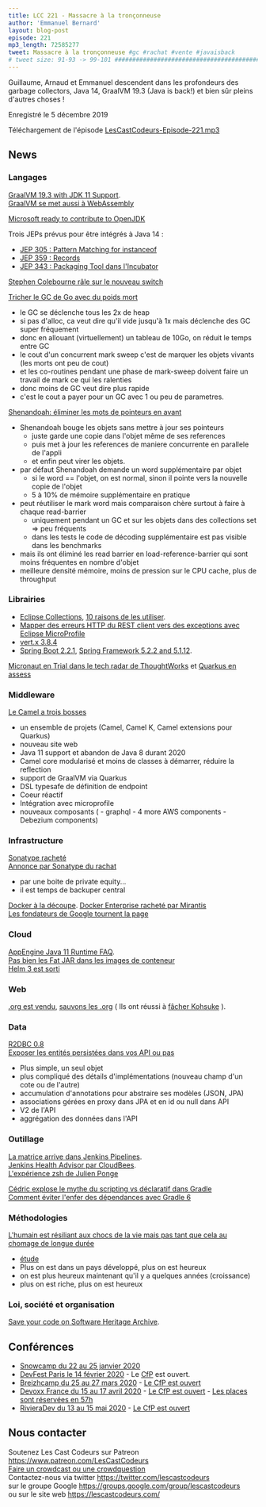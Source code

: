 ```yaml
---
title: LCC 221 - Massacre à la tronçonneuse
author: 'Emmanuel Bernard'
layout: blog-post
episode: 221
mp3_length: 72585277
tweet: Massacre à la tronçonneuse #gc #rachat #vente #javaisback
# tweet size: 91-93 -> 99-101 #######################################################################
---
```

Guillaume, Arnaud et Emmanuel descendent dans les profondeurs des garbage collectors, Java 14, GraalVM 19.3 (Java is back!) et bien sûr pleins d'autres choses !

Enregistré le 5 décembre 2019

Téléchargement de l'épisode [LesCastCodeurs-Episode-221.mp3](https://traffic.libsyn.com/lescastcodeurs/LesCastCodeurs-Episode-221.mp3)

## News

### Langages

[GraalVM 19.3 with JDK 11 Support](https://medium.com/graalvm/graalvm-19-3-0-dfdb6f4ec8ed).  
[GraalVM se met aussi à WebAssembly](https://medium.com/graalvm/announcing-graalwasm-a-webassembly-engine-in-graalvm-25cd0400a7f2)  

[Microsoft ready to contribute to OpenJDK](https://mail.openjdk.java.net/pipermail/discuss/2019-October/005173.html)  

Trois JEPs prévus pour être intégrés à Java 14 :

* [JEP 305 : Pattern Matching for instanceof](https://openjdk.java.net/jeps/305)  
* [JEP 359 : Records](https://openjdk.java.net/jeps/359)  
* [JEP 343 : Packaging Tool dans l'Incubator](https://openjdk.java.net/jeps/343)  

[Stephen Colebourne râle sur le nouveau switch](https://blog.joda.org/2019/11/java-switch-4-wrongs-dont-make-right.html)  

[Tricher le GC de Go avec du poids mort](https://blog.twitch.tv/en/2019/04/10/go-memory-ballast-how-i-learnt-to-stop-worrying-and-love-the-heap-26c2462549a2/)  

* le GC se déclenche tous les 2x de heap
* si pas d'alloc, ca veut dire qu'il vide jusqu'à 1x mais déclenche des GC super fréquement
* donc en allouant (virtuellement) un tableau de 10Go, on réduit le temps entre GC
* le cout d'un concurrent mark sweep c'est de marquer les objets vivants (les morts ont peu de cout)
* et les co-routines pendant une phase de mark-sweep doivent faire un travail de mark ce qui les ralenties
* donc moins de GC veut dire plus rapide
* c'est le cout a payer pour un GC avec 1 ou peu de parametres.

[Shenandoah: éliminer les mots de pointeurs en avant](https://developers.redhat.com/blog/2019/06/28/shenandoah-gc-in-jdk-13-part-2-eliminating-the-forward-pointer-word/)  

* Shenandoah bouge les objets sans mettre à jour ses pointeurs
    * juste garde une copie dans l'objet même de ses references
    * puis met à jour les references de maniere concurrente en parallele de l'appli
    * et enfin peut virer les objets.
* par défaut Shenandoah demande un word supplémentaire par objet
    * si le word == l'objet, on est normal, sinon il pointe vers la nouvelle copie de l'objet
    * 5 à 10% de mémoire supplémentaire en pratique
* peut réutiliser le mark word mais comparaison chère surtout à faire à chaque read-barrier
    * uniquement pendant un GC et sur les objets dans des collections set => peu fréquents
    * dans les tests le code de décoding supplémentaire est pas visible dans les benchmarks
* mais ils ont éliminé les read barrier en load-reference-barrier qui sont moins fréquentes en nombre d'objet
* meilleure densité mémoire, moins de pression sur le CPU cache, plus de throughput

### Librairies

* [Eclipse Collections](https://github.com/eclipse/eclipse-collections), [10 raisons de les utiliser](https://medium.com/oracledevs/ten-reasons-to-use-eclipse-collections-91593104af9d).  
* [Mapper des erreurs HTTP du REST client vers des exceptions avec Eclipse MicroProfile](https://itnext.io/how-to-deal-with-4xx-5xx-responses-in-microprofile-rest-client-2e16559f542)  
* [vert.x 3.8.4](https://vertx.io/blog/eclipse-vert-x-3-8-4/)  
* [Spring Boot 2.2.1](https://spring.io/blog/2019/11/07/spring-boot-2-2-1-available-now), [Spring Framework 5.2.2 and 5.1.12](https://spring.io/blog/2019/12/03/spring-framework-5-2-2-and-5-1-12-available-now). 

[Micronaut en Trial dans le tech radar de ThoughtWorks](https://www.thoughtworks.com/radar/languages-and-frameworks?blipid=201904032) et [Quarkus en assess](https://www.thoughtworks.com/radar/languages-and-frameworks/quarkus)  


### Middleware

[Le Camel a trois bosses](https://camel.apache.org/blog/Camel3-Whatsnew/)  

* un ensemble de projets (Camel, Camel K, Camel extensions pour Quarkus)
* nouveau site web
* Java 11 support et abandon de Java 8 durant 2020
* Camel core modularisé et moins de classes à démarrer, réduire la reflection
* support de GraalVM via Quarkus
* DSL typesafe de définition de endpoint
* Coeur réactif
* Intégration avec microprofile
* nouveaux composants ( - graphql - 4 more AWS components - Debezium components)

### Infrastructure

[Sonatype racheté](https://techcrunch.com/2019/11/18/sonatype-acquired/)  
[Annonce par Sonatype du rachat](https://blog.sonatype.com/vista-acquires-a-majority-interest-in-sonatype)  

* par une boite de private equity...
* il est temps de backuper central

[Docker à la découpe](https://www.docker.com/press-release/docker-new-direction). [Docker Enterprise racheté par Mirantis](https://techcrunch.com/2019/11/13/mirantis-acquires-docker-enterprise/)  
[Les fondateurs de Google tournent la page](https://www.blog.google/inside-google/alphabet/letter-from-larry-and-sergey/)  

### Cloud

[AppEngine Java 11 Runtime FAQ](https://ludoch.github.io/java11.html).   
[Pas bien les Fat JAR dans les images de conteneur](https://phauer.com/2019/no-fat-jar-in-docker-image/)  
[Helm 3 est sorti](https://helm.sh/blog/helm-3-released/)  

### Web

[.org est vendu](https://www.theregister.co.uk/2019/11/20/org_registry_sale_shambles/), [sauvons les .org](https://savedotorg.org/)  ( Ils ont réussi à [fâcher Kohsuke](https://givesignup.blog/2019/11/24/org-for-profit/) ).   

### Data

[R2DBC 0.8](https://r2dbc.io/2019/12/02/r2dbc-0-8-0-goes-ga)  
[Exposer les entités persistées dans vos API ou pas](https://thoughts-on-java.org/dont-expose-entities-in-api/)  

* Plus simple, un seul objet
* plus compliqué des détails d'implémentations (nouveau champ d'un cote ou de l'autre)
* accumulation d'annotations pour abstraire ses modèles (JSON, JPA)
* associations gérées en proxy dans JPA et en id ou null dans API
* V2 de l'API
* aggrégation des données dans l'API

### Outillage

[La matrice arrive dans Jenkins Pipelines](https://jenkins.io/blog/2019/11/22/welcome-to-the-matrix/).  
[Jenkins Health Advisor par CloudBees](https://jenkins.io/blog/2019/11/22/jenkins-health-advisor-by-cloudbees/).   
[L'expérience zsh de Julien Ponge](https://julien.ponge.org/blog/a-good-terminal-experience-with-iterm2-and-zsh-on-macos/)  

[Cédric explose le mythe du scripting vs déclaratif dans Gradle](https://melix.github.io/blog/2019/11/gradle-scripting.html)  
[Comment éviter l'enfer des dépendances avec Gradle 6](https://blog.gradle.org/avoiding-dependency-hell-gradle-6)  

### Méthodologies

[L'humain est résiliant aux chocs de la vie mais pas tant que cela au chomage de longue durée](https://twitter.com/DKThomp/status/1201177826428215297)  

* [étude](https://ourworldindata.org/happiness-and-life-satisfaction)
* Plus on est dans un pays développé, plus on est heureux
* on est plus heureux maintenant qu'il y a quelques années (croissance)
* plus on est riche, plus on est heureux

### Loi, société et organisation

[Save your code on Software Heritage Archive](https://archive.softwareheritage.org/save/).  

## Conférences

* [Snowcamp du 22 au 25 janvier 2020](https://snowcamp.io/fr/)
* [DevFest Paris le 14 février 2020](https://devfest.gdgparis.com/) - Le [CfP](https://conference-hall.io/public/event/ODBtjOW9rpElZKnhzuXF) est ouvert.
* [Breizhcamp du 25 au 27 mars 2020](https://www.breizhcamp.org/) - [Le CfP est ouvert](breizhcamp.cfp.io)   
* [Devoxx France du 15 au 17 avril 2020](https://www.devoxx.fr/) - [Le CfP est ouvert](http://cfp.devoxx.fr/) - [Les places sont réservées en 57h](https://reg.devoxx.fr/)   
* [RivieraDev du 13 au 15 mai 2020](https://rivieradev.fr/) - [Le CfP est ouvert](https://conference-hall.io/public/event/93yz1UrcsugPKYsoxJjL)   

## Nous contacter

Soutenez Les Cast Codeurs sur Patreon <https://www.patreon.com/LesCastCodeurs>  
[Faire un crowdcast ou une crowdquestion](https://lescastcodeurs.com/crowdcasting/)  
Contactez-nous via twitter <https://twitter.com/lescastcodeurs>  
sur le groupe Google <https://groups.google.com/group/lescastcodeurs>  
ou sur le site web <https://lescastcodeurs.com/>
